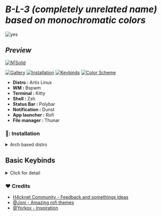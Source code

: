 # _B-L-3 (completely unrelated name) based on monochromatic colors_

![yes](https://i.imgur.com/kULPgiT.png)
## _Preview_

[![N|Solid](https://i.imgur.com/J6vJk9Z.png)](https://nodesource.com/products/nsolid)

[![Gallery](https://img.shields.io/badge/Gallery-000?style=for-the-badge)](https://github.com/bleyom/dotfiles#installation)
[![Installation](https://img.shields.io/badge/Installation-000?style=for-the-badge)](https://github.com/bleyom/dotfiles#installation)
[![Keybinds](https://img.shields.io/badge/Keybinds-000?style=for-the-badge)](https://github.com/bleyom/dotfiles#shortcuts)
[![Color Scheme](https://img.shields.io/badge/ColorScheme-000?style=for-the-badge)](https://github.com/bleyom/dotfiles#scheme)

- **Distro :** Artix Linux
- **WM :** Bspwm
- **Terminal :** Kitty
- **Shell :** Zsh
- **Status Bar :** Polybar
- **Notification :** Dunst
- **App launcher :** Rofi
- **File manager :** Thunar

### 🔨: Installation

<details>
  <summary>Arch based distro</summary>
  
# Pls create a backup of your actuall config after install B-L-3
  
> :exclamation: AUR helper = yay
```bash
yay -S dunst bspwm sxhkd gsimplecal rofi feh lxappearance qt5ct qt5-styleplugins lxsession xautolock xclip scrot thunar thunar-archive-plugin thunar-media-tags-plugin thunar-volman lxsession tumbler jq w3m geany nano vim viewnior pavucontrol parcellite neofetch htop zsh picom gtk2-perl xfce4-power-manager imagemagick playerctl networkmanager-dmenu xsettingsd mpv
```
> **oh-my-zsh install**
```bash
chsh -s `which zsh`
sh -c "$(curl -fsSL https://raw.githubusercontent.com/ohmyzsh/ohmyzsh/master/tools/install.sh)"
git clone https://github.com/zsh-users/zsh-syntax-highlighting.git ${ZSH_CUSTOM:-~/.oh-my-zsh/custom}/plugins/zsh-syntax-highlighting
git clone https://github.com/zsh-users/zsh-autosuggestions.git ${ZSH_CUSTOM:-~/.oh-my-zsh/custom}/plugins/zsh-autosuggestions
git clone https://github.com/zsh-users/zsh-completions.git ${ZSH_CUSTOM:=~/.oh-my-zsh/custom}/plugins/zsh-completions
```
### Config installer 

- ```bash
  git clone https://github.com/Bleyom/B-L-3/
  ```
- ```bash
  cd B-L-3/ && cp bspwm/ ~/.config/bspwm
  cp rofi/ ~/.config/
  cp picom/ ~/.config/
  cp dunst/ ~/.config/
  cp sxhkd/ ~/.config/
  cp neofetch/ ~/.config/
  cp kitty/ ~/.config/
  ```
  ```bash
  cp backgrounds ~/.backgrounds
  ```
  
  ```bash
  cp scripts/ ~/.scripts
  ```
  
</details>

</details>

## Basic Keybinds

<details>
  <summary>Click for detail</summary>

| Key                                    | Action                                  |
| -------------------------------------- | --------------------------------------- |
| <kbd>Mod + Space                       | Launch Rofi Dmenu                       |
| <kbd>Mod + C                           | Close Windows                           |
| <kbd>Mod + Shift + Space               | Toggle Tiling Mode                      |
| <kbd>Mod + Left Click (hold)           | Move Windows                            |
| <kbd>Mod + Right Click (hold)          | Resize Windows                          |
| <kbd>Mod + 1/2/3/4/5/6/7/8/9/0         | Change Workspace                        |
| <kbd>Mod + Shift + 1/2/3/4/5/6/7/8/9/0 | Move active windows to workspace number |
| <kbd>Mod + Return                      | Open terminal                           |
| <kbd>Ctrl + alt + R                    | WM Restart                              |
| <kbd>Mod + shift + C                   | Screenshot Menu                         |

</details>

  ### :heart: Credits

- [H4cknet Community - Feedback and somethings ideas](https://discord.com/invite/u3dsh9M)
- [@Joni - Amazing rofi themes](https://github.com/joni22u)
- [@Yorkox - Inspiration](https://github.com/yorkox0)
